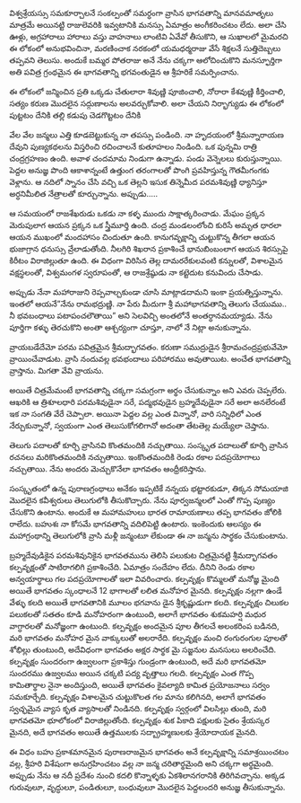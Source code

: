 ﻿విశ్వశ్రేయస్సు సమకూర్చాలనే సంకల్పంతో సమర్ధంగా వ్రాసిన భాగవతాన్ని మానవమాతృలు మాత్రమే అయినట్టి రాజులెవరికి ఇవ్వటానికి మనస్సు ఏమాత్రం అంగీకరించటం లేదు. అలా చేసి ఊళ్లు, అగ్రహారాలు హారాలు వస్తు వాహనాలు లాంటివి ఏవేవో తీసుకొని, ఆ సుఖాలలో మైమరచి ఈ లోకంలో అనుభవించినా, మరణించాక నరకంలో యమధర్మరాజు వేసే శిక్షలనే సుత్తిదెబ్బలు తప్పవని తెలుసు. అందుకే బమ్మర పోతరాజు అనే నేను చక్కగా ఆలోచించుకొని మనస్ఫూర్తిగా అతి పవిత్ర గ్రంథమైన ఈ భాగవతాన్ని భగవంతుడైన ఆ శ్రీహరికే సమర్పించాను. 

ఈ లోకంలో జన్మించిన ప్రతి ఒక్కడు చేతులారా శివుణ్ణి పూజించాలి, నోరారా కేశవుణ్ణి కీర్తించాలి, సత్యం కరుణ మొదలైన సద్గుణాలను అలవర్చుకోవాలి. అలా చేయని నిర్భాగ్యుడు ఈ లోకంలో పుట్టటం దేనికి తల్లి కడుపు చెడగొట్టటం దేనికి 

వేల వేల జన్మలు ఎత్తి కూడబెట్టుకున్న నా తపస్సు పండింది. నా హృదయంలో శ్రీమన్నారాయణ దేవుని పుణ్యకథలను విస్తరించి రచించాలనే కుతూహలం నిండింది. ఒక పున్నమి రాత్రి చంద్రగ్రహణం ఉంది. అవాళ చందమామ నిండుగా ఉన్నాడు. పండు వెన్నెలలు కురుస్తున్నాయి. పెద్దల అనుజ్ఞ పొంది ఆకాశాన్నంటే ఉత్తుంగ తరంగాలతో పొంగి ప్రవహిస్తున్న గౌతమీగంగకు వెళ్లాను. ఆ నదిలో స్నానం చేసి వచ్చి ఒక తెల్లని ఇసుక తిన్నెమీద పరమశివుణ్ణి ధ్యానిస్తూ అర్ధనిమీలిత నేత్రాలతో కూర్చున్నాను. అప్పుడు..... 

ఆ సమయంలో రాజశేఖరుడు ఒకడు నా కళ్ళ ముందు సాక్షాత్కరించాడు. మేఘం ప్రక్కన మెరుపులాగ ఆయన ప్రక్కన ఒక స్త్రీమూర్తి ఉంది. చంద్ర మండలంలోంచి కురిసే అమృత ధారలా ఆయన ముఖంలో మందహాసం చిందుతూ ఉంది. కానుగవృక్షాన్ని చుట్టుకొన్న తీగలా ఆయన భుజాగ్రాన ధనుస్సు వ్రేలాడుతోంది. నీలగిరి శిఖరాన ప్రకాశించే భానుబింబంలాగ ఆయన శిరస్సుపై కిరీటం విరాజిల్లుతూ ఉంది. ఈ విధంగా విరిసిన తెల్ల దామరరేకులవంటి కన్నులతో, విశాలమైన వక్షస్థలంతో, విశ్వమంగళ స్వరూపంతో, ఆ రాజశ్రేష్ఠుడు నా కట్టెదుట కనువిందు చేసాడు. 

అప్పుడు నేనా మహారాజుని రెప్పవాల్చకుండా చూసి మాట్లాడదామని ఇంకా ప్రయత్నిస్తున్నాను. ఇంతలో ఆయనే”నేను రామభద్రుణ్ణి. నా పేరు మీదుగా శ్రీ మహాభాగవతాన్ని తెలుగు చేయుము.. నీ భవబంధాలు పటాపంచలౌతాయి” అని సెలవిచ్చి అంతలోనే అంతర్ధానమయ్యాడు. నేను పూర్తిగా కళ్ళు తెరచుకొని అంతా ఆశ్చర్యంగా చూస్తూ, నాలో నే నిట్లా అనుకున్నాను. 

వ్రాయబడేదేమో పరమ పవిత్రమైన శ్రీమద్భాగవతం. కరుణా సముద్రుడైన శ్రీరామచంద్రప్రభువేమో వ్రాయించేవాడుట. వ్రాసి నందువల్ల భవభందాలు పరిహారము అవుతాయిట. అంచేత భాగవతాన్ని వ్రాస్తాను. మిగతా వేవి వ్రాయను. 

అయితే చిత్రమేమంటే భాగవతాన్ని చక్కగా సమగ్రంగా అర్థం చేసుకున్నాం అని ఎవరు చెప్పలేరు. ఆఖరికి ఆ త్రిశూలధారి పరమశివుడైనా సరే, పద్మభవుడైన బ్రహ్మదేవుడైనా సరే అలా అనలేరంటే ఇక నా సంగతి వేరే చెప్పాలా. అయినా పెద్దల వల్ల ఎంత విన్నానో, వారి సన్నిధిలో ఎంత నేర్చుకున్నానో, స్వయంగా ఎంత తెలుసుకోగలిగానో అదంతా తేటతెల్ల మయ్యేలా చెప్తాను. 

తెలుగు పదాలతో కూర్చి వ్రాసినవి కొంతమందికి నచ్చుతాయి. సంస్కృత పదాలుతో కూర్చి వ్రాసిన రచనలు మరికొంతమందికి నచ్చుతాయి. ఇంకొంతమందికి రెండు రకాల పదప్రయోగాలు నచ్చుతాయి. నేను అందరు మెచ్చుకొనేలా భాగవతం ఆంధ్రీకరిస్తాను. 

సంస్కృతంలో ఉన్న పురాణగ్రంథాలు అనేకం ఇప్పటికే నన్నయ భట్టారకుడూ, తిక్కన సోమయాజి మొదలైన కవీశ్వరులు తెలుగులోకి తీసుకొచ్చారు. నేను పూర్వజన్మలలో ఎంతో గొప్ప పుణ్యం చేసుకొని ఉంటాను. అందుకే ఆ మహామహులు భారత రామాయణాలు తప్ప భాగవతం జోలికి రాలేదు. బహుశః నా కోసమే భాగవతాన్ని వదిలిపెట్టి ఉంటారు. ఇంకెందుకు ఆలస్యం ఈ మహాగ్రంథాన్ని తెలుగులోకి వ్రాసి మళ్లీ జన్మంటూ లేకుండా ఈ నా జన్మను సార్థకం చేసుకుంటాను. 

బ్రహ్మదేవుడికైన పరమశివునికైన భాగవతమును తెలిసి పలుకుట చిత్రమైనట్టి శ్రీమద్భాగవతం కల్పవృక్షంతో సాటిరాగలిగి ప్రకాశించేది. ఏమాత్రం సందేహం లేదు. దీనిని రెండు రకాల అన్వయార్థాలు గల పదప్రయోగాలతో ఇలా వివరించారు. కల్పవృక్షం కొమ్మలతో మనోజ్ఞ మైంది అయితే భాగవతం స్కంధాలనే 12 భాగాలతో లలిత మనోహర మైనది. కల్పవృక్షం నల్లగా ఉండే వేళ్ళు కలది అయితే భాగవతానికి మూలం భగవాను డైన శ్రీకృష్ణుడుగా కలది. కల్పవృక్షం చిలుకల పలుకలతో సతతం కూడి మనోహరంగా ఉంటుంది, అలాగే భాగవతం శుకమహర్షి మధుర వాగ్ధారలతో మనోజ్ఞంగా ఉంటుంది. కల్పవృక్షం అందమైన పూల తీగలచే అలంకరింప బడినది, మరి భాగవతం మనోహర మైన వాక్కులుతో అలరారేది. కల్పవృక్షం మంచి రంగురంగుల పూలతో శోభిల్లు తుంటుంది, అదేవిధంగా భాగవతం అక్షర సార్థక మై సజ్జనుల మనసులు అలరించేది. కల్పవృక్షం సుందరంగా ఉజ్వలంగా ప్రకాశిస్తు గుండ్రంగా ఉంటుంది, అదే మరి భాగవతమో సుందరము ఉజ్వలము అయిన చక్కటి పద్య వృత్తాలు గలది. కల్పవృక్షం ఎంత గొప్ప కామితార్థాల నైనా అందిస్తుంది, అయితే భాగవతం కైవల్యాది కామిత ప్రయోజనాలు సర్వం సమకూర్చేది. కల్పవృక్షం విశాలమైన చుట్టుకొలత గల మాను కలిగినది, అలాగే భాగవతం స్వచ్ఛమైన వ్యాస కృత వ్యాసాలతో నిండినది. కల్పవృక్షం స్వర్గంలో విలసిల్లు తుంది, మరి భాగవతమో భూలోకంలో విరాజిల్లుతోంది. కల్పవృక్షం శుక పికాది పక్షులకు సైతం శ్రేయస్కర మైనది, అదే భాగవతం అయితే ఉత్తములకు సద్బ్రాహ్మణులకు శ్రేయోదాయక మైనది. 

ఈ విధం బహు ప్రకాశమానమైన పురాణరాజమైన భాగవతం అనే కల్పవృక్షాన్ని సమాశ్రయించటం వల్ల, శ్రీహరి విశేషంగా అనుగ్రహించటం వల్ల నా జన్మ చరితార్థమైంది అని చక్కగా అర్థమైంది. అప్పుడు నేను ఆ నదీ ప్రదేశం నుంచి కదలి కొన్నాళ్ళకు ఏకశిలానగరానికి తిరిగివచ్చాను. అక్కడ గురువులూ, వృద్ధులూ, పండితులూ, బంధువులూ మొదలైన పెద్దలందరి అనుజ్ఞ తీసుకున్నాను. 

